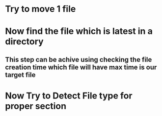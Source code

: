 # Try to move 1 file
# Now find the file which is latest in a directory 
## This step can be achive using checking the file creation time which file will have max time is our target file
# Now Try to Detect File type for proper section